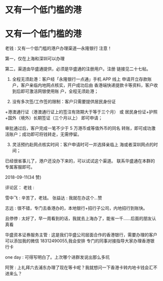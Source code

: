 # 又有一个低门槛的港

# 又有一个低门槛的港

老钱 : 又有一个低门槛的港户办理渠道—永隆银行 注意！

第一，仅在上海和深圳可以办理

第二，渠道由华盛通提供，必须是华盛通的注册用户。注册 链接见二十七帖。

1) 全程无须赴港：客户经「永隆银行一点通」手机 APP 线上 申请开立存款账户，客户亲临内地网点核实，开户成功后由 香港端快递提款卡等资料，客户收到后即可激活网银使用账 户，全程无须赴港；

2) 没有多次签/工作签的限制：客户只需要提供居民身份证

+港澳通行证（港澳通行证上的签注有效期大于等于三个月） 或 居民身份证+护照+国外（境外）长期签证（三个月以上） 即可申请；

审批通过后，客户完成一笔不少于 5 万港币或等值外币的同名 转账，即可成功激活账户；成功即可将钱转走，无需停留。

3) 灵活预约赴网点核实时间：客户申请时可一并选择亲临上 海或者深圳网点的时间；

已经很省事儿了，港户还没办下来的，可以试试这个渠道。 联系华盛通在本群的专属客服即可。

2018-09-11(34 赞)

评论区： 老钱 :

雪中飞 : 辛苦了，老钱。 张益达 : 我就在办这个…赞

志远 : 很不错，专门去香港办的，本地银行+招行子公司，内地招行到账快。

且停停 : 太好了，早一周看到的话，我就去上海办了，能省一千……后面的朋友认真看

华盛资本证券服务主管 : 这是我们华盛公司层面合作的香港银行，需要办理的客户可以添加我的微信 18312490055,我会安排 专门的同事对接指导大家办理香港银行卡

one day : 可得写明白了。上次哪个进群发说出那么多坑

阿贺 : 上礼拜六去浦东办理了现在等卡呢？我就想问一下香港卡转内地卡钱会汇不进来么？